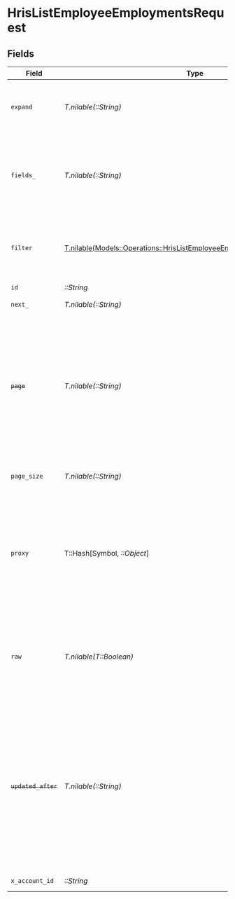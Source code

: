 # HrisListEmployeeEmploymentsRequest


## Fields

| Field                                                                                                                                                                                                                                                                                                                     | Type                                                                                                                                                                                                                                                                                                                      | Required                                                                                                                                                                                                                                                                                                                  | Description                                                                                                                                                                                                                                                                                                               | Example                                                                                                                                                                                                                                                                                                                   |
| ------------------------------------------------------------------------------------------------------------------------------------------------------------------------------------------------------------------------------------------------------------------------------------------------------------------------- | ------------------------------------------------------------------------------------------------------------------------------------------------------------------------------------------------------------------------------------------------------------------------------------------------------------------------- | ------------------------------------------------------------------------------------------------------------------------------------------------------------------------------------------------------------------------------------------------------------------------------------------------------------------------- | ------------------------------------------------------------------------------------------------------------------------------------------------------------------------------------------------------------------------------------------------------------------------------------------------------------------------- | ------------------------------------------------------------------------------------------------------------------------------------------------------------------------------------------------------------------------------------------------------------------------------------------------------------------------- |
| `expand`                                                                                                                                                                                                                                                                                                                  | *T.nilable(::String)*                                                                                                                                                                                                                                                                                                     | :heavy_minus_sign:                                                                                                                                                                                                                                                                                                        | The comma separated list of fields that will be expanded in the response                                                                                                                                                                                                                                                  | groups                                                                                                                                                                                                                                                                                                                    |
| `fields_`                                                                                                                                                                                                                                                                                                                 | *T.nilable(::String)*                                                                                                                                                                                                                                                                                                     | :heavy_minus_sign:                                                                                                                                                                                                                                                                                                        | The comma separated list of fields that will be returned in the response (if empty, all fields are returned)                                                                                                                                                                                                              | id,remote_id,employee_id,remote_employee_id,job_title,pay_rate,pay_period,pay_frequency,pay_currency,fte,effective_date,employment_type,employment_contract_type,work_time,payroll_code,created_at,updated_at,start_date,end_date,active,department,team,cost_center,cost_centers,division,job,type,contract_type,manager |
| `filter`                                                                                                                                                                                                                                                                                                                  | [T.nilable(Models::Operations::HrisListEmployeeEmploymentsQueryParamFilter)](../../models/operations/hrislistemployeeemploymentsqueryparamfilter.md)                                                                                                                                                                      | :heavy_minus_sign:                                                                                                                                                                                                                                                                                                        | Filter parameters that allow greater customisation of the list response                                                                                                                                                                                                                                                   |                                                                                                                                                                                                                                                                                                                           |
| `id`                                                                                                                                                                                                                                                                                                                      | *::String*                                                                                                                                                                                                                                                                                                                | :heavy_check_mark:                                                                                                                                                                                                                                                                                                        | N/A                                                                                                                                                                                                                                                                                                                       |                                                                                                                                                                                                                                                                                                                           |
| `next_`                                                                                                                                                                                                                                                                                                                   | *T.nilable(::String)*                                                                                                                                                                                                                                                                                                     | :heavy_minus_sign:                                                                                                                                                                                                                                                                                                        | The unified cursor                                                                                                                                                                                                                                                                                                        |                                                                                                                                                                                                                                                                                                                           |
| ~~`page`~~                                                                                                                                                                                                                                                                                                                | *T.nilable(::String)*                                                                                                                                                                                                                                                                                                     | :heavy_minus_sign:                                                                                                                                                                                                                                                                                                        | : warning: ** DEPRECATED **: This will be removed in a future release, please migrate away from it as soon as possible.<br/><br/>The page number of the results to fetch                                                                                                                                                  |                                                                                                                                                                                                                                                                                                                           |
| `page_size`                                                                                                                                                                                                                                                                                                               | *T.nilable(::String)*                                                                                                                                                                                                                                                                                                     | :heavy_minus_sign:                                                                                                                                                                                                                                                                                                        | The number of results per page (default value is 25)                                                                                                                                                                                                                                                                      |                                                                                                                                                                                                                                                                                                                           |
| `proxy`                                                                                                                                                                                                                                                                                                                   | T::Hash[Symbol, *::Object*]                                                                                                                                                                                                                                                                                               | :heavy_minus_sign:                                                                                                                                                                                                                                                                                                        | Query parameters that can be used to pass through parameters to the underlying provider request by surrounding them with 'proxy' key                                                                                                                                                                                      |                                                                                                                                                                                                                                                                                                                           |
| `raw`                                                                                                                                                                                                                                                                                                                     | *T.nilable(T::Boolean)*                                                                                                                                                                                                                                                                                                   | :heavy_minus_sign:                                                                                                                                                                                                                                                                                                        | Indicates that the raw request result should be returned in addition to the mapped result (default value is false)                                                                                                                                                                                                        |                                                                                                                                                                                                                                                                                                                           |
| ~~`updated_after`~~                                                                                                                                                                                                                                                                                                       | *T.nilable(::String)*                                                                                                                                                                                                                                                                                                     | :heavy_minus_sign:                                                                                                                                                                                                                                                                                                        | : warning: ** DEPRECATED **: This will be removed in a future release, please migrate away from it as soon as possible.<br/><br/>Use a string with a date to only select results updated after that given date                                                                                                            | 2020-01-01T00:00:00.000Z                                                                                                                                                                                                                                                                                                  |
| `x_account_id`                                                                                                                                                                                                                                                                                                            | *::String*                                                                                                                                                                                                                                                                                                                | :heavy_check_mark:                                                                                                                                                                                                                                                                                                        | The account identifier                                                                                                                                                                                                                                                                                                    |                                                                                                                                                                                                                                                                                                                           |